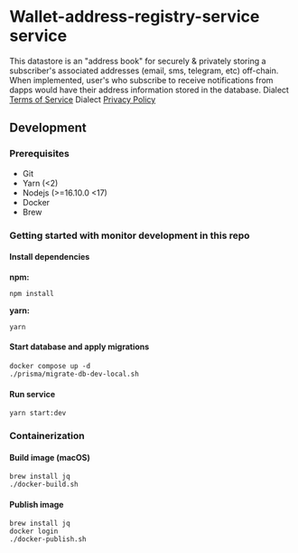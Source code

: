 # Wallet-address-registry-service service

This datastore is an "address book" for securely & privately storing a subscriber's associated addresses (email, sms, telegram, etc) off-chain.
When implemented, user's who subscribe to receive notifications from dapps would have their address information stored in the database.
Dialect [Terms of Service](https://www.dialect.to/tos)
Dialect [Privacy Policy](https://www.dialect.to/privacy)

## Development

### Prerequisites

- Git
- Yarn (<2)
- Nodejs (>=16.10.0 <17)
- Docker
- Brew

### Getting started with monitor development in this repo

#### Install dependencies

**npm:**

```shell
npm install
```

**yarn:**

```shell
yarn
```

#### Start database and apply migrations

```shell
docker compose up -d
./prisma/migrate-db-dev-local.sh
```

#### Run service

```shell
yarn start:dev
```

### Containerization

#### Build image (macOS)

```shell
brew install jq
./docker-build.sh
```

#### Publish image

```shell
brew install jq
docker login
./docker-publish.sh
```

